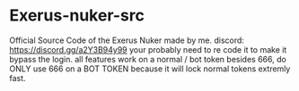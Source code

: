 # Exerus-nuker-src
Official Source Code of the Exerus Nuker made by me. discord: https://discord.gg/a2Y3B94y99
your probably need to re code it to make it bypass the login.
all features work on a normal / bot token besides 666,
do ONLY use 666 on a BOT TOKEN because it will lock normal tokens extremly fast. 
